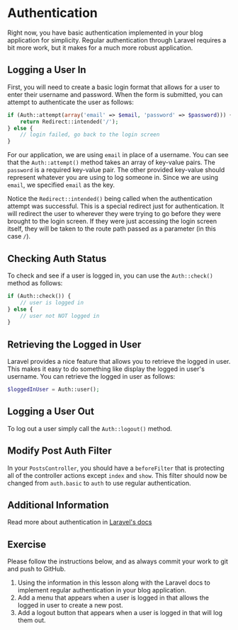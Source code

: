 # Authentication

Right now, you have basic authentication implemented in your blog application for simplicity. Regular authentication through Laravel requires a bit more work, but it makes for a much more robust application.

## Logging a User In

First, you will need to create a basic login format that allows for a user to enter their username and password. When the form is submitted, you can attempt to authenticate the user as follows:

~~~php
if (Auth::attempt(array('email' => $email, 'password' => $password))) {
    return Redirect::intended('/');
} else {
    // login failed, go back to the login screen
}
~~~

For our application, we are using `email` in place of a username. You can see that the `Auth::attempt()` method takes an array of key-value pairs. The `password` is a required key-value pair. The other provided key-value should represent whatever you are using to log someone in. Since we are using `email`, we specified `email` as the key.

Notice the `Redirect::intended()` being called when the authentication attempt was successful. This is a special redirect just for authentication. It will redirect the user to wherever they were trying to go before they were brought to the login screen. If they were just accessing the login screen itself, they will be taken to the route path passed as a parameter (in this case `/`).

## Checking Auth Status

To check and see if a user is logged in, you can use the `Auth::check()` method as follows:

~~~php
if (Auth::check()) {
    // user is logged in
} else {
    // user not NOT logged in
}
~~~

## Retrieving the Logged in User

Laravel provides a nice feature that allows you to retrieve the logged in user. This makes it easy to do something like display the logged in user's username. You can retrieve the logged in user as follows:

~~~php
$loggedInUser = Auth::user();
~~~

## Logging a User Out

To log out a user simply call the `Auth::logout()` method.

## Modify Post Auth Filter

In your `PostsController`, you should have a `beforeFilter` that is protecting all of the controller actions except `index` and `show`. This filter should now be changed from `auth.basic` to `auth` to use regular authentication.

## Additional Information

Read more about authentication in [Laravel's docs](http://laravel.com/docs/4.2/security#authenticating-users)

## Exercise

Please follow the instructions below, and as always commit your work to git and push to GitHub.

1. Using the information in this lesson along with the Laravel docs to implement regular authentication in your blog application.
1. Add a menu that appears when a user is logged in that allows the logged in user to create a new post.
1. Add a logout button that appears when a user is logged in that will log them out.
